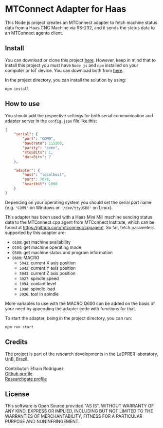 # MTConnect Adapter for Haas

This Node js project creates an MTConnect adapter to fetch machine status data from a Haas CNC Machine via RS-232, and it sends the status data to an MTConnect agente client.

## Install

You can download or clone this project [here](https://github.com/EfrainRodriguez/Haas-MTConnect-Adapter). However, keep in mind that to install this project you must have `Node js` and `npm` installed on your computer or IoT device. You can download both from [here](https://nodejs.org/en/).

In the project directory, you can install the solution by using:

```console
npm install
```

## How to use

You should add the respective settings for both serial communication and adapter server in the `config.json` file like this:

```json
{
    "serial": {
        "port": "COM9",
        "baudrate": 115200,
        "parity": "even",
        "stopBits": 1,
        "dataBits": 7
    },

    "adapter": {
        "host": "localhost",
        "port": 7878,
        "heartbit": 1000
    }
}
```

Depending on your operating system you should set the serial port name (e.g. `'COM9'` on Windows or `'/dev/ttyUSB0'` on Linux).

This adapter has been used with a Haas Mini Mill machine sending status data to the MTConnect cpp agent from MTConnect Institute, which can be found at https://github.com/mtconnect/cppagent. So far, fetch parameters supported by this adapter are:

- `Q100`: get machine availability
- `Q104`: get machine operating mode
- `Q500`: get machine status and program information
- `Q600`: MACRO
    - `5041`: current X axis position
    - `5042`: current Y axis position
    - `5043`: current Z axis position
    - `3027`: spindle speed
    - `1094`: coolant level
    - `1098`: spindle load
    - `3026`: tool in spindle

More variables to use with the MACRO Q600 can be added on the basis of your need by appending the adapter code with functions for that.

To start the adapter, being in the project directory, you can run:

```console
npm run start
```

## Credits
The project is part of the research developments in the LaDPRER laboratory, UnB, Brazil.

Contributor: Efrain Rodriguez <br/>
[Github profile](https://github.com/EfrainRodriguez) <br/>
[Researchgate profile](https://www.researchgate.net/profile/Efrain_Rodriguez7)

## License

This software is Open Source provided "AS IS", WITHOUT WARRANTY OF ANY KIND, EXPRESS OR IMPLIED, INCLUDING BUT NOT LIMITED TO THE WARRANTIES OF MERCHANTABILITY, FITNESS FOR A PARTICULAR PURPOSE AND NONINFRINGEMENT.
